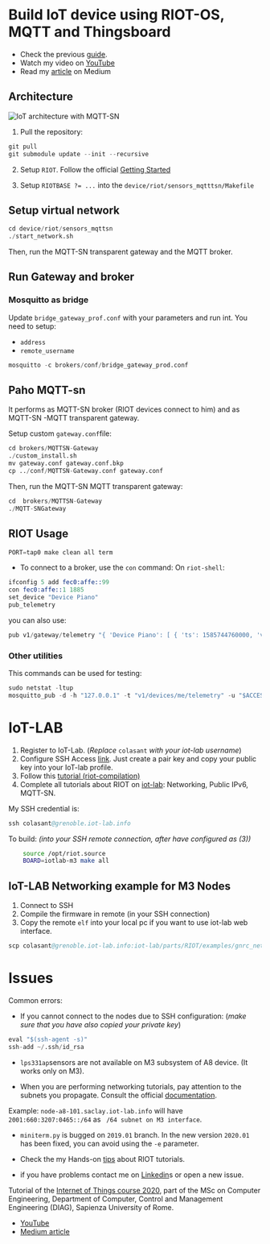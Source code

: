 #  Build IoT device using RIOT-OS, MQTT and Thingsboard
- Check the previous [guide](README.md).
- Watch my video on [YouTube](https://www.youtube.com/watch?v=MPbuNmr0FjI)
- Read my [article](https://medium.com/@colasante.francesco/2-how-to-develop-an-iot-device-connected-to-thingsboard-using-riot-os-and-mqtt-sn-c4ccbe40dae7) on Medium

## Architecture
![IoT architecture with MQTT-SN](https://miro.medium.com/max/1000/1*ZxxghBwu89XkaN-rAqwFIQ.png)

1. Pull the repository:
```s
git pull
git submodule update --init --recursive
```
2. Setup `RIOT`. Follow the official [Getting Started](https://github.com/RIOT-OS/Tutorials/blob/master/README.md)


3. Setup `RIOTBASE ?= ...` into  the `device/riot/sensors_mqtttsn/Makefile`

## Setup virtual network
```s
cd device/riot/sensors_mqttsn
./start_network.sh
```
Then, run the MQTT-SN transparent gateway and the MQTT broker.


## Run Gateway and broker

### Mosquitto as bridge
Update `bridge_gateway_prof.conf` with your parameters and run int. You need to setup:
- `address` 
- `remote_username` 

```s
mosquitto -c brokers/conf/bridge_gateway_prod.conf 
```

## Paho MQTT-sn
It performs as MQTT-SN broker (RIOT devices connect to him) and as MQTT-SN -MQTT transparent gateway.

Setup custom `gateway.conf`file:
```s
cd brokers/MQTTSN-Gateway
./custom_install.sh
mv gateway.conf gateway.conf.bkp
cp ../conf/MQTTSN-Gateway.conf gateway.conf
```

Then, run the MQTT-SN MQTT transparent gateway:
```s
cd  brokers/MQTTSN-Gateway
./MQTT-SNGateway
```


## RIOT Usage
```s
PORT=tap0 make clean all term
```
- To connect to a broker, use the `con` command:
On `riot-shell`:
```s
ifconfig 5 add fec0:affe::99
con fec0:affe::1 1885
set_device "Device Piano"
pub_telemetry
```
you can also use:
```s
pub v1/gateway/telemetry "{ 'Device Piano': [ { 'ts': 1585744760000, 'values':{'humidity': 42 }}]}" 1
```


### Other utilities

This commands can be used for testing:
```s
sudo netstat -ltup
mosquitto_pub -d -h "127.0.0.1" -t "v1/devices/me/telemetry" -u "$ACCESS_TOKEN" -f "telemetry-data-as-object.json"
```


# IoT-LAB

1. Register to IoT-Lab. (*Replace*  `colasant` *with your iot-lab username*) 
2. Configure SSH Access [link](https://www.iot-lab.info/tutorials/ssh-access/). Just create a pair key and copy your public key into your IoT-lab profile.
3. Follow this [tutorial (riot-compilation)](https://www.iot-lab.info/tutorials/riot-compilation/)
4. Complete all tutorials about RIOT on [iot-lab](https://www.iot-lab.info/tutorials/): Networking, Public IPv6, MQTT-SN.

My SSH credential is: 
```s
ssh colasant@grenoble.iot-lab.info
```
To build: *(into your SSH remote connection, after have configured as (3))*
```sh
    source /opt/riot.source
    BOARD=iotlab-m3 make all
```

## IoT-LAB Networking example for M3 Nodes
1. Connect to SSH
2. Compile the firmware in remote (in your SSH connection)
3. Copy the remote `elf` into your local pc if you want to use iot-lab web interface.
```s
scp colasant@grenoble.iot-lab.info:iot-lab/parts/RIOT/examples/gnrc_networking/bin/iotlab-m3/gnrc_networking.elf gnrc_networking.elf
```


# Issues
Common errors:
- If you cannot connect to the nodes due to SSH configuration: (*make sure that you have also copied your private key*)
```s
eval "$(ssh-agent -s)"
ssh-add ~/.ssh/id_rsa
```
- `lps331ap`sensors are not available on M3 subsystem of A8 device. (It works only on M3).

- When you are performing networking tutorials, pay attention to the subnets you propagate. Consult the official [documentation](https://www.iot-lab.info/tutorials/understand-ipv6-subnetting-on-the-fit-iot-lab-testbed/).

Example: `node-a8-101.saclay.iot-lab.info` will have `2001:660:3207:0465::/64` as `	/64 subnet on M3 interface`.


- `miniterm.py` is bugged on `2019.01` branch.  In the new version `2020.01` has been fixed, you can avoid using the `-e` parameter.

- Check the my Hands-on [tips](hands-on) about RIOT tutorials.

- if you have problems contact me on [Linkedin](https://www.linkedin.com/in/francesco-colasante/)s or open a new issue. 


Tutorial of the [Internet of Things course 2020](http://ichatz.me/Site/InternetOfThings2020), part of the MSc on Computer Engineering, Department of Computer, Control and Management Engineering (DIAG), Sapienza University of Rome.


- [YouTube](https://www.youtube.com/watch?v=MPbuNmr0FjI)
- [Medium article](https://medium.com/@colasante.francesco/2-how-to-develop-an-iot-device-connected-to-thingsboard-using-riot-os-and-mqtt-sn-c4ccbe40dae7)